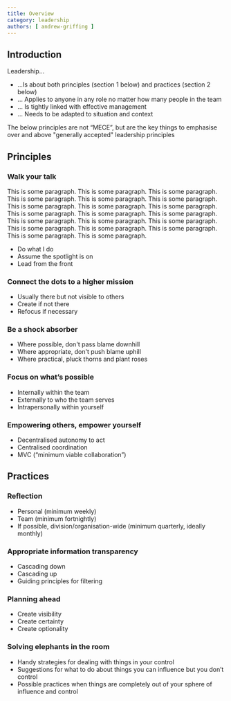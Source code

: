 ```yaml
---
title: Overview
category: leadership
authors: [ andrew-griffing ]
---
```


## Introduction

Leadership…
* …Is about both principles (section 1 below) and practices (section 2 below)
* … Applies to anyone in any role no matter how many people in the team
* … Is tightly linked with effective management
* … Needs to be adapted to situation and context

The below principles are not “MECE”, but are the key things to emphasise over and above "generally accepted" leadership principles

## Principles

### Walk your talk

This is some paragraph. This is some paragraph. This is some paragraph. This is some paragraph. This is some paragraph. This is some paragraph. This is some paragraph. This is some paragraph. This is some paragraph. This is some paragraph. This is some paragraph. This is some paragraph. This is some paragraph. This is some paragraph. This is some paragraph. This is some paragraph. This is some paragraph. This is some paragraph. This is some paragraph. This is some paragraph. 

* Do what I do
* Assume the spotlight is on
* Lead from the front

### Connect the dots to a higher mission

* Usually there but not visible to others
* Create if not there
* Refocus if necessary

### Be a shock absorber

* Where possible, don't pass blame downhill
* Where appropriate, don't push blame uphill
* Where practical, pluck thorns and plant roses

### Focus on what’s possible

* Internally within the team
* Externally to who the team serves
* Intrapersonally within yourself

### Empowering others, empower yourself

* Decentralised autonomy to act
* Centralised coordination
* MVC (“minimum viable collaboration”)

## Practices

### Reflection

* Personal (minimum weekly)
* Team (minimum fortnightly)
* If possible, division/organisation-wide (minimum quarterly, ideally monthly)

### Appropriate information transparency

* Cascading down
* Cascading up
* Guiding principles for filtering

### Planning ahead

* Create visibility
* Create certainty
* Create optionality

### Solving elephants in the room

* Handy strategies for dealing with things in your control
* Suggestions for what to do about things you can influence but you don’t control
* Possible practices when things are completely out of your sphere of influence and control
